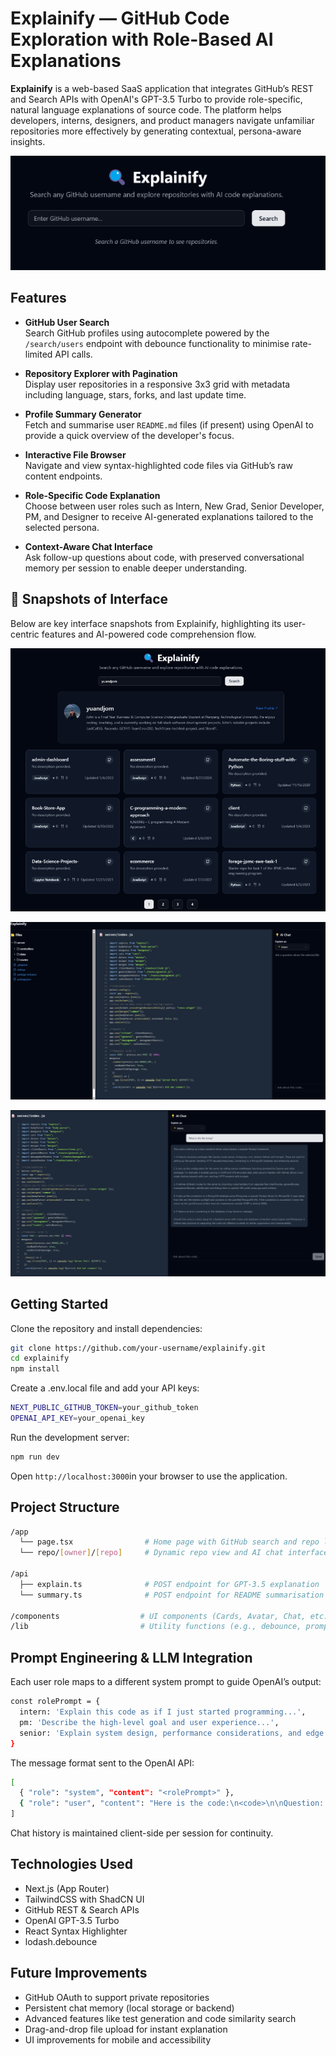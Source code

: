 # Explainify — GitHub Code Exploration with Role-Based AI Explanations

**Explainify** is a web-based SaaS application that integrates GitHub’s REST and Search APIs with OpenAI's GPT-3.5 Turbo to provide role-specific, natural language explanations of source code. The platform helps developers, interns, designers, and product managers navigate unfamiliar repositories more effectively by generating contextual, persona-aware insights.

![alt text](image.png)
## Features

- **GitHub User Search**  
  Search GitHub profiles using autocomplete powered by the `/search/users` endpoint with debounce functionality to minimise rate-limited API calls.

- **Repository Explorer with Pagination**  
  Display user repositories in a responsive 3x3 grid with metadata including language, stars, forks, and last update time.

- **Profile Summary Generator**  
  Fetch and summarise user `README.md` files (if present) using OpenAI to provide a quick overview of the developer's focus.

- **Interactive File Browser**  
  Navigate and view syntax-highlighted code files via GitHub’s raw content endpoints.

- **Role-Specific Code Explanation**  
  Choose between user roles such as Intern, New Grad, Senior Developer, PM, and Designer to receive AI-generated explanations tailored to the selected persona.

- **Context-Aware Chat Interface**  
  Ask follow-up questions about code, with preserved conversational memory per session to enable deeper understanding.



## 📸 Snapshots of Interface

Below are key interface snapshots from Explainify, highlighting its user-centric features and AI-powered code comprehension flow.

![alt text](image-3.png)

![alt text](image-2.png)

![alt text](image-1.png)
## Getting Started

Clone the repository and install dependencies:

```bash
git clone https://github.com/your-username/explainify.git
cd explainify
npm install
```


Create a .env.local file and add your API keys:

```bash
NEXT_PUBLIC_GITHUB_TOKEN=your_github_token
OPENAI_API_KEY=your_openai_key
```

Run the development server:

```bash
npm run dev
```

Open `http://localhost:3000`in your browser to use the application.

## Project Structure
```bash
/app
  └── page.tsx                # Home page with GitHub search and repo list
  └── repo/[owner]/[repo]     # Dynamic repo view and AI chat interface

/api
  ├── explain.ts              # POST endpoint for GPT-3.5 explanation
  └── summary.ts              # POST endpoint for README summarisation

/components                  # UI components (Cards, Avatar, Chat, etc.)
/lib                         # Utility functions (e.g., debounce, prompts)
```

## Prompt Engineering & LLM Integration
Each user role maps to a different system prompt to guide OpenAI’s output:

```bash
const rolePrompt = {
  intern: 'Explain this code as if I just started programming...',
  pm: 'Describe the high-level goal and user experience...',
  senior: 'Explain system design, performance considerations, and edge cases...'
}
```
The message format sent to the OpenAI API:

```bash
[
  { "role": "system", "content": "<rolePrompt>" },
  { "role": "user", "content": "Here is the code:\n<code>\n\nQuestion: <question>" }
]

```
Chat history is maintained client-side per session for continuity.

## Technologies Used

- Next.js (App Router)
- TailwindCSS with ShadCN UI
- GitHub REST & Search APIs
- OpenAI GPT-3.5 Turbo
- React Syntax Highlighter
- lodash.debounce

## Future Improvements
- GitHub OAuth to support private repositories
- Persistent chat memory (local storage or backend)
- Advanced features like test generation and code similarity search
- Drag-and-drop file upload for instant explanation
- UI improvements for mobile and accessibility
